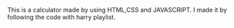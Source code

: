 This is a calculator made by using HTML,CSS and JAVASCRIPT.
I made it by following the code with harry playlist.
